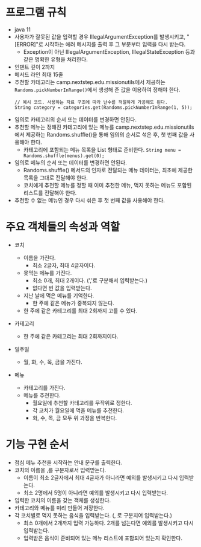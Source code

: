 # 프로그램 규칙
- java 11
- 사용자가 잘못된 값을 입력할 경우 IllegalArgumentException를 발생시키고, "[ERROR]"로 시작하는 에러 메시지를 출력 후 그 부분부터 입력을 다시 받는다.
  - Exception이 아닌 IllegalArgumentException, IllegalStateException 등과 같은 명확한 유형을 처리한다.
- 인덴트 깊이 2까지
- 메서드 라인 최대 15줄
- 추천할 카테고리는 camp.nextstep.edu.missionutils에서 제공하는 `Randoms.pickNumberInRange()`에서 생성해 준 값을 이용하여 정해야 한다.
  ```
  // 예시 코드. 사용하는 자료 구조에 따라 난수를 적절하게 가공해도 된다.
  String category = categories.get(Randoms.pickNumberInRange(1, 5));
  ```
- 임의로 카테고리의 순서 또는 데이터를 변경하면 안된다.
- 추천할 메뉴는 정해진 카테고리에 있는 메뉴를 camp.nextstep.edu.missionutils에서 제공하는 Randoms.shuffle()을 통해 임의의 순서로 섞은 후, 첫 번째 값을 사용해야 한다.
  - 카테고리에 포함되는 메뉴 목록을 List<String> 형태로 준비한다.
  `String menu = Randoms.shuffle(menus).get(0);`
- 임의로 메뉴의 순서 또는 데이터를 변경하면 안된다.
  - Randoms.shuffle() 메서드의 인자로 전달되는 메뉴 데이터는, 최초에 제공한 목록을 그대로 전달해야 한다.
  - 코치에게 추천할 메뉴를 정할 때 이미 추천한 메뉴, 먹지 못하는 메뉴도 포함된 리스트를 전달해야 한다.
- 추천할 수 없는 메뉴인 경우 다시 섞은 후 첫 번째 값을 사용해야 한다.

# 주요 객체들의 속성과 역할
- 코치
  - 이름을 가진다.
    - 최소 2글자, 최대 4글자이다.
  - 못먹는 메뉴를 가진다.
    - 최소 0개, 최대 2개이다. (','로 구분해서 입력받는다.)
    - 없다면 빈 값을 입력받는다.
  - 지난 날에 먹은 메뉴를 기억한다.
    - 한 주에 같은 메뉴가 중복되지 않는다.
  - 한 주에 같은 카테고리를 최대 2회까지 고를 수 있다. 

- 카테고리
  - 한 주에 같은 카테고리는 최대 2회까지이다.

- 일주일
  - 월, 화, 수, 목, 금을 가진다.

- 메뉴
  - 카테고리를 가진다.
  - 메뉴를 추천한다.
    - 월요일에 추천할 카테고리를 무작위로 정한다.
    - 각 코치가 월요일에 먹을 메뉴를 추천한다.
    - 화, 수, 목, 금 모두 위 과정을 반복한다.

# 기능 구현 순서
- 점심 메뉴 추천을 시작하는 안내 문구를 출력한다.
- 코치의 이름을 ,를 구분자로서 입력받는다.
  - 이름이 최소 2글자에서 최대 4글자가 아니라면 예외를 발생시키고 다시 입력받는다.
  - 최소 2명에서 5명이 아니라면 예외를 발생시키고 다시 입력받는다.
- 입력한 코치의 이름을 갖는 객체를 생성한다.
- 카테고리와 메뉴를 미리 만들어 저장한다.
- 각 코치별로 먹지 못하는 음식을 입력받는다. (, 로 구분지어 입력받는다.)
  - 최소 0개에서 2개까지 입력 가능하다. 2개를 넘는다면 예외를 발생시키고 다시 입력받는다.
  - 입력받은 음식이 준비되어 있는 메뉴 리스트에 포함되어 있는지 확인한다.